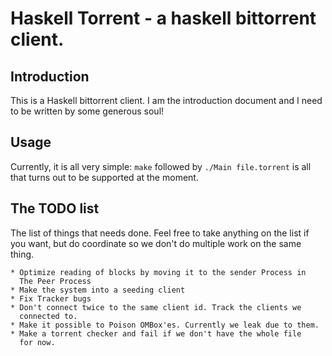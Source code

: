 Haskell Torrent - a haskell bittorrent client.
==========

Introduction
----------

This is a Haskell bittorrent client. I am the introduction document
and I need to be written by some generous soul!

Usage
-----------------

Currently, it is all very simple: `make` followed by `./Main
file.torrent` is all that turns out to be supported at the moment.

The TODO list
-----------------

The list of things that needs done. Feel free to take anything on the
list if you want, but do coordinate so we don't do multiple work on
the same thing.

    * Optimize reading of blocks by moving it to the sender Process in
      The Peer Process
    * Make the system into a seeding client
    * Fix Tracker bugs
    * Don't connect twice to the same client id. Track the clients we
      connected to.
    * Make it possible to Poison OMBox'es. Currently we leak due to them.
    * Make a torrent checker and fail if we don't have the whole file
      for now.
